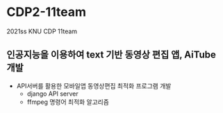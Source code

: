 # CDP2-11team
2021ss KNU CDP 11team 
## 인공지능을 이용하여 text 기반 동영상 편집 앱, AiTube 개발
- API서버를 활용한 모바일앱 동영상편집 최적화 프로그램 개발
  - django API server
  - ffmpeg 명령어 최적화 알고리즘
